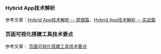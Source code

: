 ### Hybrid App技术解析

参考文章：[Hybrid App技术解析 -- 原理篇](https://github.com/xd-tayde/blog/blob/master/hybrid-1.md)、[Hybrid App技术解析 -- 实战篇](https://github.com/xd-tayde/blog/blob/master/hybrid-2.md)

### 页面可视化搭建工具技术要点

参考文章： [页面可视化搭建工具技术要点](https://github.com/CntChen/cntchen.github.io/issues/17)
